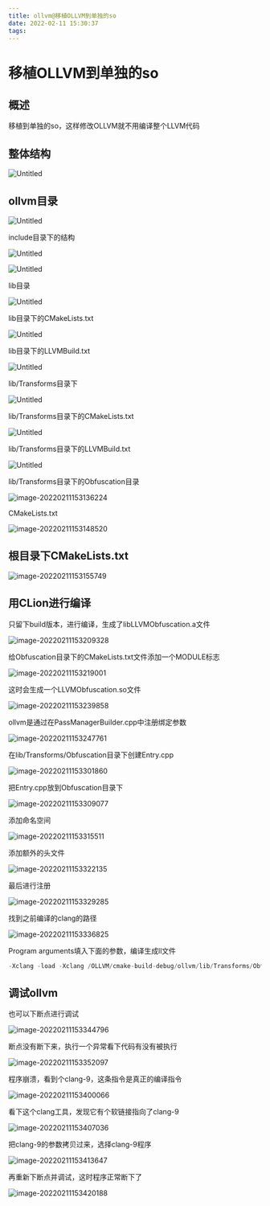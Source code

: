 ```yaml
---
title: ollvm@移植OLLVM到单独的so
date: 2022-02-11 15:30:37
tags:
---
```

# 移植OLLVM到单独的so

## 概述

移植到单独的so，这样修改OLLVM就不用编译整个LLVM代码

## 整体结构

![Untitled](https://gitee.com/tutucoo/images/raw/master/uPic/20220211YMpm31.png)

## ollvm目录

![Untitled](https://gitee.com/tutucoo/images/raw/master/uPic/20220211NsUh5v.png)

include目录下的结构

![Untitled](https://gitee.com/tutucoo/images/raw/master/uPic/20220211nvHsTY.png)

![Untitled](https://gitee.com/tutucoo/images/raw/master/uPic/2022021172bFcm.png)

lib目录

![Untitled](https://gitee.com/tutucoo/images/raw/master/uPic/20220211Gzru9L.png)

lib目录下的CMakeLists.txt

![Untitled](https://gitee.com/tutucoo/images/raw/master/uPic/20220211zMGlhd.png)

lib目录下的LLVMBuild.txt

![Untitled](https://gitee.com/tutucoo/images/raw/master/uPic/20220211OL3X5P.png)

lib/Transforms目录下

![Untitled](https://gitee.com/tutucoo/images/raw/master/uPic/20220211Ut70Tf.png)

lib/Transforms目录下的CMakeLists.txt

![Untitled](https://gitee.com/tutucoo/images/raw/master/uPic/20220211gT4jnD.png)

lib/Transforms目录下的LLVMBuild.txt

![Untitled](https://gitee.com/tutucoo/images/raw/master/uPic/20220211vjmXnQ.png)

lib/Transforms目录下的Obfuscation目录

![image-20220211153136224](https://gitee.com/tutucoo/images/raw/master/uPic/20220211AXPl9G.png)

CMakeLists.txt

![image-20220211153148520](https://gitee.com/tutucoo/images/raw/master/uPic/2022021197F1Ih.png)

## 根目录下CMakeLists.txt

![image-20220211153155749](https://gitee.com/tutucoo/images/raw/master/uPic/20220211tuw8a4.png)

## 用CLion进行编译

只留下build版本，进行编译，生成了libLLVMObfuscation.a文件

![image-20220211153209328](https://gitee.com/tutucoo/images/raw/master/uPic/20220211jjWyAh.png)

给Obfuscation目录下的CMakeLists.txt文件添加一个MODULE标志 

![image-20220211153219001](https://gitee.com/tutucoo/images/raw/master/uPic/20220211kwd393.png)

这时会生成一个LLVMObfuscation.so文件

![image-20220211153239858](https://gitee.com/tutucoo/images/raw/master/uPic/20220211a18OUC.png)

ollvm是通过在PassManagerBuilder.cpp中注册绑定参数

![image-20220211153247761](https://gitee.com/tutucoo/images/raw/master/uPic/20220211oga8TT.png)

在lib/Transforms/Obfuscation目录下创建Entry.cpp

![image-20220211153301860](https://gitee.com/tutucoo/images/raw/master/uPic/20220211dwTVBJ.png)

把Entry.cpp放到Obfuscation目录下

![image-20220211153309077](https://gitee.com/tutucoo/images/raw/master/uPic/2022021136vHl8.png)

添加命名空间

![image-20220211153315511](https://gitee.com/tutucoo/images/raw/master/uPic/20220211Ivsfsp.png)

添加额外的头文件

![image-20220211153322135](https://gitee.com/tutucoo/images/raw/master/uPic/20220211UgxZBs.png)

最后进行注册

![image-20220211153329285](https://gitee.com/tutucoo/images/raw/master/uPic/20220211HJ1dHE.png)

找到之前编译的clang的路径

![image-20220211153336825](https://gitee.com/tutucoo/images/raw/master/uPic/20220211lVE29w.png)

Program arguments填入下面的参数，编译生成ll文件

```jsx
-Xclang -load -Xclang /OLLVM/cmake-build-debug/ollvm/lib/Transforms/Obfuscation/LLVMObfuscation.so -mllvm -fla /home/hello_ollvm_fla.c -emit-llvm -S -o /home/hello_ollvm_fla.ll
```

## 调试ollvm

也可以下断点进行调试

![image-20220211153344796](https://gitee.com/tutucoo/images/raw/master/uPic/20220211vxRnIZ.png)

断点没有断下来，执行一个异常看下代码有没有被执行

![image-20220211153352097](https://gitee.com/tutucoo/images/raw/master/uPic/20220211VT7iPq.png)

程序崩溃，看到个clang-9，这条指令是真正的编译指令 

![image-20220211153400066](https://gitee.com/tutucoo/images/raw/master/uPic/20220211K0Ftkp.png)

看下这个clang工具，发现它有个软链接指向了clang-9

![image-20220211153407036](https://gitee.com/tutucoo/images/raw/master/uPic/20220211amfy2Q.png)

把clang-9的参数拷贝过来，选择clang-9程序

![image-20220211153413647](https://gitee.com/tutucoo/images/raw/master/uPic/20220211sTwiUV.png)

再重新下断点并调试，这时程序正常断下了 

![image-20220211153420188](https://gitee.com/tutucoo/images/raw/master/uPic/20220211bl2joT.png)